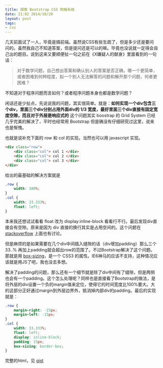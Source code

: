 ```yaml
---
title: 探索 Bootstrap CSS 网格系统
date: 21:02 2014/10/20
layout: post
tags:
- css
---
```


几天前面试了一人，毕竟是搞前端。虽然说CSS有些生疏了，但是多少还是要问问的。虽然我自己不知道答案，但是提问还是可以的嘛。毕竟也没说就一定得会自己出的题目。说到这来又要顺便扯一句之前在《X嫌疑人的献身》里面看到的一句话：

> 对于数学问题，自己想出答案和确认别人的答案是否正确，哪一个更简单，或者困难到何种程度，拟一个别人无法解答的问题和解开那个问题，何者更困难？

不知道对于程序问题而言如何？或者程序问题本身也都是数学问题？

闲话还是少扯点，先说说我的问题，其实很简单。就是：**如何实现一个div包含三个div，里面三个div分别占用外面div的 1/3 宽度，最好里面三个div直接有固定宽度空隙，而且对于外层是响应式的**
这个问题其实 boostrap 的 Grid System 已经几乎完美的解决了，平时也经常用 Bootstrap 但是确没有仔细研究过这里，说来也是惭愧。


也就是说补充下面的 row 和 col 的实现。当然也可以用 javascript 实现。

```html
<div class="row">
    <div class="col"> col 1 </div>
    <div class="col"> col 2 </div>
    <div class="col"> col 3 </div>
</div>
```

给出的最基础的解决方案就是

```css
.row {
    width: 100%;
}
.col {
    width: 33.333%;
    float: left;
}
```

本来我还想试试看看 float 改为 display:inline-block 看看行不行。最后发现div直接会有空隙。原来是因为 div 直接的换行其实是占用空间的。这个问题在 [stackoverflow](http://stackoverflow.com/questions/1833734/display-inline-block-extra-margin) 上面也有讨论。

但是麻烦的是如果需要在几个div中间插入缝隙的话（div增加padding）那么三个 33..% 再加上padding就会超出row的范围了。不过Bootstrap解决了这个问题。那就是用 [box-sizing](http://www.w3schools.com/cssref/css3_pr_box-sizing.asp)，是一个 CSS3 的属性。IE6神马的应该不支持，这种情况应该就是用JS了吧，我也没去多想。

解决了padding的问题，那么还有一个细节就是除了div中间有了缝隙，但是两侧也会有一个padding。这个怎么处理呢？同样也是直接看了Bootstrap的做法，是将外层的div设置一个负的margin值来定位，使得它的时间宽度比100%要大。大的这部分正好通过margin到外层边界外，抵消掉内部div的padding。最后的实现就是：


```css
.row {
    margin-right: -15px;
    margin-left: -15px;
}
.col {
    width: 33.333%;
    float: left;
    display: inline-block;
    padding: 15px;
    box-sizing: border-box;
}
```

完整的html，见 [gist](https://gist.github.com/yutingzhao1991/8622548d0516c4509bc2)
